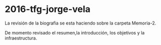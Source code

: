 # 2016-tfg-jorge-vela

La revisión de la biografia se esta haciendo sobre la carpeta Memoria-2.

De momento revisado el resumen,la introducción, los objetivos y la infraestructura.
